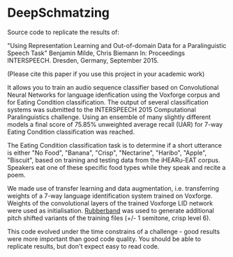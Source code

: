 # DeepSchmatzing

Source code to replicate the results of:

"Using Representation Learning and Out-of-domain Data for a Paralinguistic Speech Task"
Benjamin Milde, Chris Biemann
In: Proceedings INTERSPEECH. Dresden, Germany, September 2015. 

(Please cite this paper if you use this project in your academic work)

It allows you to train an audio sequence classifier based on Convolutional Neural Networks for language idenfication using the Voxforge corpus and for Eating Condition classification. The output of several classification systems was submitted to the INTERSPEECH 2015 Computational Paralinguistics challenge. Using an ensemble of many slightly different models a final score of 75.85% unweighted average recall (UAR) for 7-way Eating Condition classification was reached. 

The Eating Condition classification task is to determine if a short utterance is either "No Food", "Banana", "Crisp", "Nectarine", "Haribo", "Apple", "Biscuit", based on training and testing data from the iHEARu-EAT corpus.  Speakers eat one of these specific food types while they speak and recite a poem.

We made use of transfer learning and data augmentation, i.e. transferring weights of a 7-way language identification system trained on Voxforge. Weights of the convolutional layers of the trained Voxforge LID network were used as initialisation. [Rubberband](http://breakfastquay.com/rubberband/) was used to generate additional pitch shifted variants of the training files (+/- 1 semitone, crisp level 6).

This code evolved under the time constrains of a challenge - good results were more important than good code quality. You should be able to replicate results, but don't expect easy to read code. 
